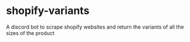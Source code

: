 # shopify-variants
A discord bot to scrape shopify websites and return the variants of all the sizes of the product